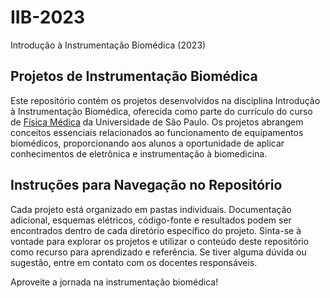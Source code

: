 # IIB-2023
Introdução à Instrumentação Biomédica (2023)

## Projetos de Instrumentação Biomédica
Este repositório contém os projetos desenvolvidos na disciplina Introdução à Instrumentação Biomédica, oferecida como parte do currículo do curso de [Física Médica](https://www.ffclrp.usp.br/graduacoes/cursos.php?g=2)
da Universidade de São Paulo. Os projetos abrangem conceitos essenciais relacionados ao funcionamento de equipamentos biomédicos, proporcionando aos alunos a oportunidade de aplicar conhecimentos de eletrônica 
e instrumentação à biomedicina.

## Instruções para Navegação no Repositório
Cada projeto está organizado em pastas individuais. Documentação adicional, esquemas elétricos, código-fonte e resultados podem ser encontrados dentro de cada diretório específico do projeto.
Sinta-se à vontade para explorar os projetos e utilizar o conteúdo deste repositório como recurso para aprendizado e referência. Se tiver alguma dúvida ou sugestão, entre em contato com os docentes responsáveis.

Aproveite a jornada na instrumentação biomédica!
